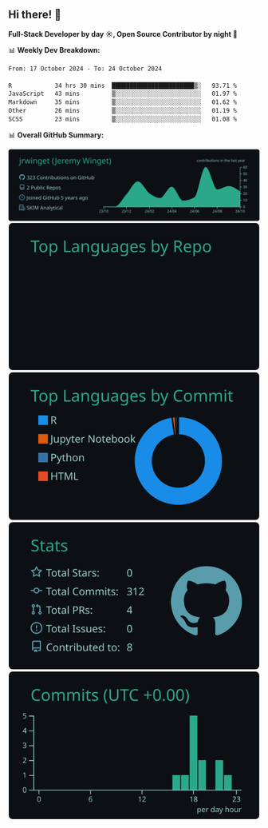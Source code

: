 ## Hi there! 👋

**Full-Stack Developer by day ☀️, Open Source Contributor by night 🌙**

📊 **Weekly Dev Breakdown:**
<!--START_SECTION:waka-->

```txt
From: 17 October 2024 - To: 24 October 2024

R            34 hrs 30 mins  ███████████████████████▒░   93.71 %
JavaScript   43 mins         ▒░░░░░░░░░░░░░░░░░░░░░░░░   01.97 %
Markdown     35 mins         ▒░░░░░░░░░░░░░░░░░░░░░░░░   01.62 %
Other        26 mins         ▒░░░░░░░░░░░░░░░░░░░░░░░░   01.19 %
SCSS         23 mins         ▒░░░░░░░░░░░░░░░░░░░░░░░░   01.08 %
```

<!--END_SECTION:waka-->

📊 **Overall GitHub Summary:**

[![](https://raw.githubusercontent.com/jrwinget/jrwinget/main/profile-summary-card-output/gotham/0-profile-details.svg)](https://github.com/vn7n24fzkq/github-profile-summary-cards)
[![](https://raw.githubusercontent.com/jrwinget/jrwinget/main/profile-summary-card-output/gotham/1-repos-per-language.svg)](https://github.com/vn7n24fzkq/github-profile-summary-cards) [![](https://raw.githubusercontent.com/jrwinget/jrwinget/main/profile-summary-card-output/gotham/2-most-commit-language.svg)](https://github.com/vn7n24fzkq/github-profile-summary-cards)
[![](https://raw.githubusercontent.com/jrwinget/jrwinget/main/profile-summary-card-output/gotham/3-stats.svg)](https://github.com/vn7n24fzkq/github-profile-summary-cards) [![](https://raw.githubusercontent.com/jrwinget/jrwinget/main/profile-summary-card-output/gotham/4-productive-time.svg)](https://github.com/vn7n24fzkq/github-profile-summary-cards)
